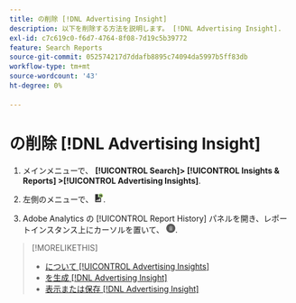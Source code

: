```yaml
---
title: の削除 [!DNL Advertising Insight]
description: 以下を削除する方法を説明します。 [!DNL Advertising Insight].
exl-id: c7c619c0-f6d7-4764-8f08-7d19c5b39772
feature: Search Reports
source-git-commit: 052574217d7ddafb8895c74094da5997b5ff83db
workflow-type: tm+mt
source-wordcount: '43'
ht-degree: 0%

---
```


# の削除 [!DNL Advertising Insight]

1. メインメニューで、 **[!UICONTROL Search]> [!UICONTROL Insights & Reports] >[!UICONTROL Advertising Insights]**.

2. 左側のメニューで、 ![レポート](/help/search-social-commerce/assets/insight-reports.png "レポート").

3. Adobe Analytics の [!UICONTROL Report History] パネルを開き、レポートインスタンス上にカーソルを置いて、 ![削除](/help/search-social-commerce/assets/insight-delete.png "削除").

>[!MORELIKETHIS]
>
>* [について [!UICONTROL Advertising Insights]](insight-about.md)
>* [を生成 [!DNL Advertising Insight]](insight-generate.md)
>* [表示または保存 [!DNL Advertising Insight]](insight-view-save.md)
